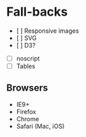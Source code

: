 Fall-backs
==========
- [ ] Responsive images
- [ ] SVG
- [ ] D3?
- [ ] noscript
- [ ] Tables

Browsers
--------
* IE9+
* Firefox
* Chrome
* Safari (Mac, iOS)
